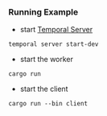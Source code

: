 ### Running Example

* start [Temporal Server](https://github.com/temporalio/cli/#installation)

```shell
temporal server start-dev
```

* start the worker

```shell
cargo run
```

* start the client

```shell
cargo run --bin client
```
